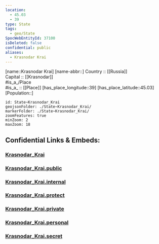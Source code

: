 ```yaml
---
location:
  - 45.03
  - 39
type: State
tags:
  - geo/State
SpocWebEntityId: 37100
isDeleted: false
confidential: public
aliases:
  - Krasnodar Krai
---
```

[name::Krasnodar Krai] 
[name-abbr::] 
Country :: [[Russia]]  
Capital :: [[Krasnodar]]  
#is_a_/Place  
#is_a_ :: [[Place]] 
[has_place_longitude::39] 
[has_place_latitude::45.03] 
[Population::] 



```leaflet
id: State~Krasnodar_Krai
geojsonFolder: ./State~Krasnodar_Krai/
markerFolder: ./State~Krasnodar_Krai/
zoomFeatures: true 
minZoom: 2 
maxZoom: 18
```


## Confidential Links & Embeds: 

### [Krasnodar_Krai](/_Standards/Earth/Continent/Europe/Europe~East/Russia/Russia~South/Krasnodar_Krai.md) 

### [Krasnodar_Krai.public](/_public/Earth/Continent/Europe/Europe~East/Russia/Russia~South/Krasnodar_Krai.public.md) 

### [Krasnodar_Krai.internal](/_internal/Earth/Continent/Europe/Europe~East/Russia/Russia~South/Krasnodar_Krai.internal.md) 

### [Krasnodar_Krai.protect](/_protect/Earth/Continent/Europe/Europe~East/Russia/Russia~South/Krasnodar_Krai.protect.md) 

### [Krasnodar_Krai.private](/_private/Earth/Continent/Europe/Europe~East/Russia/Russia~South/Krasnodar_Krai.private.md) 

### [Krasnodar_Krai.personal](/_personal/Earth/Continent/Europe/Europe~East/Russia/Russia~South/Krasnodar_Krai.personal.md) 

### [Krasnodar_Krai.secret](/_secret/Earth/Continent/Europe/Europe~East/Russia/Russia~South/Krasnodar_Krai.secret.md)

